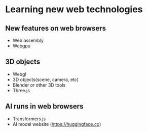 # Learning new web technologies

## New features on web browsers
- Web assembly
- Webgpu

## 3D objects
- Webgl
- 3D objects(scene, camera, etc)
- Blender or other 3D tools
- Three.js

## AI runs in web browsers
- Transformers.js
- AI model website (https://huggingface.co)
